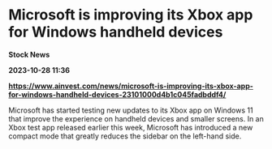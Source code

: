 # Microsoft is improving its Xbox app for Windows handheld devices
**Stock News**

**2023-10-28 11:36**

**https://www.ainvest.com/news/microsoft-is-improving-its-xbox-app-for-windows-handheld-devices-23101000d4b1c045fadbddf4/**

Microsoft has started testing new updates to its Xbox app on Windows 11 that improve the experience on handheld devices and smaller screens. In an Xbox test app released earlier this week, Microsoft has introduced a new compact mode that greatly reduces the sidebar on the left-hand side.